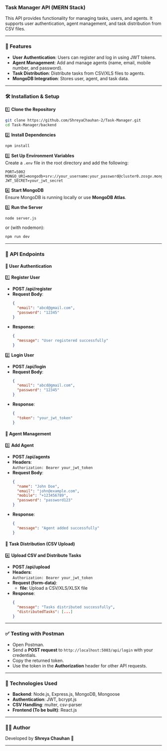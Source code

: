 ### **Task Manager API (MERN Stack)**

This API provides functionality for managing tasks, users, and agents. It supports user authentication, agent management, and task distribution from CSV files.

---

### 🚀 **Features**
- **User Authentication**: Users can register and log in using JWT tokens.
- **Agent Management**: Add and manage agents (name, email, mobile number, and password).
- **Task Distribution**: Distribute tasks from CSV/XLS files to agents.
- **MongoDB Integration**: Stores user, agent, and task data.

---

### 🛠️ **Installation & Setup**

1️⃣ **Clone the Repository**  
```sh
git clone https://github.com/ShreyaChauhan-2/Task-Manager.git
cd Task-Manager/backend
```

2️⃣ **Install Dependencies**  
```sh
npm install
```

3️⃣ **Set Up Environment Variables**  
Create a `.env` file in the root directory and add the following:
```env
PORT=5002
MONGO_URI=mongodb+srv://your_username:your_password@cluster0.zosgv.mongodb.net/
JWT_SECRET=your_jwt_secret
```

4️⃣ **Start MongoDB**  
Ensure MongoDB is running locally or use **MongoDB Atlas**.

5️⃣ **Run the Server**  
```sh
node server.js
```
or (with nodemon):
```sh
npm run dev
```

---

### 📌 **API Endpoints**

#### **🔹 User Authentication**

1️⃣ **Register User**  
- **POST /api/register**  
- **Request Body**:  
  ```json
  {
    "email": "abcd@gmail.com",
    "password": "12345"
  }
  ```
- **Response**:  
  ```json
  {
    "message": "User registered successfully"
  }
  ```

2️⃣ **Login User**  
- **POST /api/login**  
- **Request Body**:  
  ```json
  {
    "email": "abcd@gmail.com",
    "password": "12345"
  }
  ```
- **Response**:  
  ```json
  {
    "token": "your_jwt_token"
  }
  ```

#### **🔹 Agent Management**

3️⃣ **Add Agent**  
- **POST /api/agents**  
- **Headers**:  
  `Authorization: Bearer your_jwt_token`
- **Request Body**:  
  ```json
  {
    "name": "John Doe",
    "email": "john@example.com",
    "mobile": "+123456789",
    "password": "password123"
  }
  ```
- **Response**:  
  ```json
  {
    "message": "Agent added successfully"
  }
  ```

#### **🔹 Task Distribution (CSV Upload)**

4️⃣ **Upload CSV and Distribute Tasks**  
- **POST /api/upload**  
- **Headers**:  
  `Authorization: Bearer your_jwt_token`
- **Request (form-data)**:  
  - **file**: Upload a CSV/XLS/XLSX file
- **Response**:  
  ```json
  {
    "message": "Tasks distributed successfully",
    "distributedTasks": [...]
  }
  ```

---

### ✅ **Testing with Postman**
- Open Postman.
- Send a **POST request** to `http://localhost:5003/api/login` with your credentials.
- Copy the returned token.
- Use the token in the **Authorization** header for other API requests.

---

### 📌 **Technologies Used**
- **Backend**: Node.js, Express.js, MongoDB, Mongoose
- **Authentication**: JWT, bcrypt.js
- **CSV Handling**: multer, csv-parser
- **Frontend (To be built)**: React.js

---

### 👨‍💻 **Author**  
Developed by **Shreya Chauhan** 🚀

---